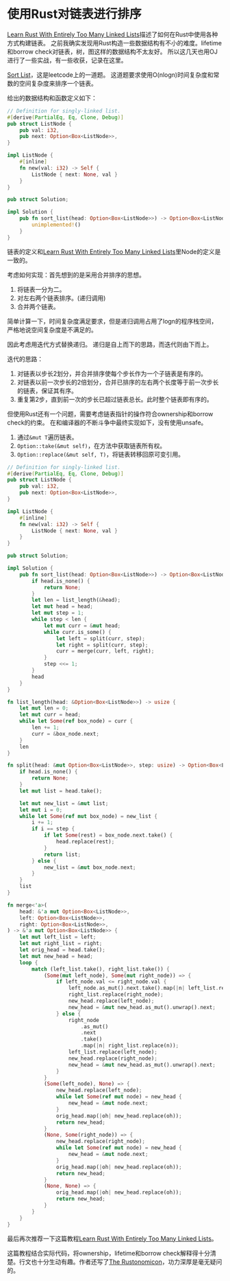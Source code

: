 # 使用Rust对链表进行排序

[Learn Rust With Entirely Too Many Linked Lists]描述了如何在Rust中使用各种方式构建链表。
之前我确实发现用Rust构造一些数据结构有不小的难度。lifetime和borrow check对链表，树，图这样的数据结构不太友好。
所以这几天也用OJ进行了一些实战，有一些收获，记录在这里。

[Sort List]，这是leetcode上的一道题。
这道题要求使用O(nlogn)时间复杂度和常数的空间复杂度来排序一个链表。

给出的数据结构和函数定义如下：
```rust
// Definition for singly-linked list.
#[derive(PartialEq, Eq, Clone, Debug)]
pub struct ListNode {
    pub val: i32,
    pub next: Option<Box<ListNode>>,
}

impl ListNode {
    #[inline]
    fn new(val: i32) -> Self {
        ListNode { next: None, val }
    }
}

pub struct Solution;

impl Solution {
    pub fn sort_list(head: Option<Box<ListNode>>) -> Option<Box<ListNode>> {
        unimplemented!()
    }
}
```

链表的定义和[Learn Rust With Entirely Too Many Linked Lists]里Node的定义是一致的。

考虑如何实现：首先想到的是采用合并排序的思想。
1. 将链表一分为二。
2. 对左右两个链表排序。(递归调用)
3. 合并两个链表。

简单计算一下，时间复杂度满足要求，但是递归调用占用了logn的程序栈空间，严格地说空间复杂度是不满足的。

因此考虑用迭代方式替换递归。
递归是自上而下的思路，而迭代则由下而上。

迭代的思路：
1. 对链表以步长2划分，并合并排序使每个步长作为一个子链表是有序的。
2. 对链表以前一次步长的2倍划分，合并已排序的左右两个长度等于前一次步长的链表，保证其有序。
3. 重复第2步，直到前一次的步长已超过链表总长。此时整个链表即有序的。

但使用Rust还有一个问题，需要考虑链表指针的操作符合ownership和borrow check的约束。
在和编译器的不断斗争中最终实现如下，没有使用unsafe。
1. 通过```&mut T```遍历链表。
2. ```Option::take(&mut self)```，在方法中获取链表所有权。
3. ```Option::replace(&mut self, T)```，将链表转移回原可变引用。

```rust
// Definition for singly-linked list.
#[derive(PartialEq, Eq, Clone, Debug)]
pub struct ListNode {
    pub val: i32,
    pub next: Option<Box<ListNode>>,
}

impl ListNode {
    #[inline]
    fn new(val: i32) -> Self {
        ListNode { next: None, val }
    }
}

pub struct Solution;

impl Solution {
    pub fn sort_list(head: Option<Box<ListNode>>) -> Option<Box<ListNode>> {
        if head.is_none() {
            return None;
        }
        let len = list_length(&head);
        let mut head = head;
        let mut step = 1;
        while step < len {
            let mut curr = &mut head;
            while curr.is_some() {
                let left = split(curr, step);
                let right = split(curr, step);
                curr = merge(curr, left, right);
            }
            step <<= 1;
        }
        head
    }
}

fn list_length(head: &Option<Box<ListNode>>) -> usize {
    let mut len = 0;
    let mut curr = head;
    while let Some(ref box_node) = curr {
        len += 1;
        curr = &box_node.next;
    }
    len
}

fn split(head: &mut Option<Box<ListNode>>, step: usize) -> Option<Box<ListNode>> {
    if head.is_none() {
        return None;
    }
    let mut list = head.take();

    let mut new_list = &mut list;
    let mut i = 0;
    while let Some(ref mut box_node) = new_list {
        i += 1;
        if i == step {
            if let Some(rest) = box_node.next.take() {
                head.replace(rest);
            }
            return list;
        } else {
            new_list = &mut box_node.next;
        }
    }
    list
}

fn merge<'a>(
    head: &'a mut Option<Box<ListNode>>,
    left: Option<Box<ListNode>>,
    right: Option<Box<ListNode>>,
) -> &'a mut Option<Box<ListNode>> {
    let mut left_list = left;
    let mut right_list = right;
    let orig_head = head.take();
    let mut new_head = head;
    loop {
        match (left_list.take(), right_list.take()) {
            (Some(mut left_node), Some(mut right_node)) => {
                if left_node.val <= right_node.val {
                    left_node.as_mut().next.take().map(|n| left_list.replace(n));
                    right_list.replace(right_node);
                    new_head.replace(left_node);
                    new_head = &mut new_head.as_mut().unwrap().next;
                } else {
                    right_node
                        .as_mut()
                        .next
                        .take()
                        .map(|n| right_list.replace(n));
                    left_list.replace(left_node);
                    new_head.replace(right_node);
                    new_head = &mut new_head.as_mut().unwrap().next;
                }
            }
            (Some(left_node), None) => {
                new_head.replace(left_node);
                while let Some(ref mut node) = new_head {
                    new_head = &mut node.next;
                }
                orig_head.map(|oh| new_head.replace(oh));
                return new_head;
            }
            (None, Some(right_node)) => {
                new_head.replace(right_node);
                while let Some(ref mut node) = new_head {
                    new_head = &mut node.next;
                }
                orig_head.map(|oh| new_head.replace(oh));
                return new_head;
            }
            (None, None) => {
                orig_head.map(|oh| new_head.replace(oh));
                return new_head;
            }
        }
    }
}
```
最后再次推荐一下这篇教程[Learn Rust With Entirely Too Many Linked Lists]。

这篇教程结合实际代码，将ownership，lifetime和borrow check解释得十分清楚。行文也十分生动有趣。作者还写了[The Rustonomicon]，功力深厚是毫无疑问的。

[Learn Rust With Entirely Too Many Linked Lists]: https://rust-unofficial.github.io/too-many-lists/
[Sort List]: https://leetcode.com/problems/sort-list/
[The Rustonomicon]: https://doc.rust-lang.org/nightly/nomicon/